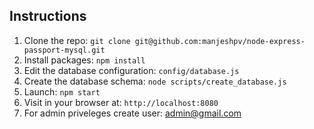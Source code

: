 ## Instructions


1. Clone the repo: `git clone git@github.com:manjeshpv/node-express-passport-mysql.git`
1. Install packages: `npm install`
1. Edit the database configuration: `config/database.js`
1. Create the database schema: `node scripts/create_database.js`
1. Launch: `npm start`
1. Visit in your browser at: `http://localhost:8080`
1. For admin priveleges create user: admin@gmail.com
